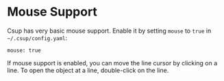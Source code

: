 # Mouse Support

Csup has very basic mouse support.  Enable it by setting `mouse` to `true`
in `~/.csup/config.yaml`:

    mouse: true

If mouse support is enabled, you can move the line cursor
by clicking on a line.  To open the object at a line, double-click on the line.
